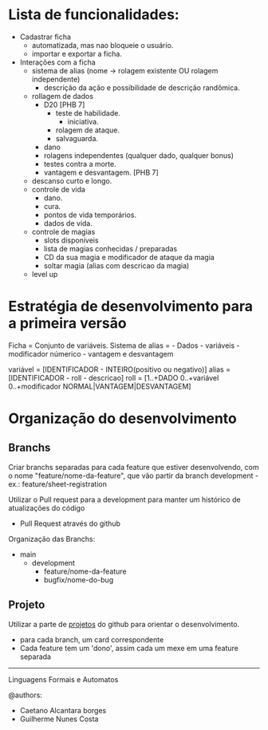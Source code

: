 # Lista de funcionalidades:

- Cadastrar ficha
  - automatizada, mas nao bloqueie o usuário.
  - importar e exportar a ficha.
- Interações com a ficha
  - sistema de alias (nome -> rolagem existente OU rolagem independente)
    - descrição da ação e possibilidade de descrição randômica.
  - rollagem de dados
    - D20 [PHB 7]
      - teste de habilidade.
      	- iniciativa.
      - rolagem de ataque.
      - salvaguarda.
    - dano
    - rolagens independentes (qualquer dado, qualquer bonus)
    - testes contra a morte.
    - vantagem e desvantagem. [PHB 7]
  - descanso curto e longo.
  - controle de vida
    - dano.
    - cura.
    - pontos de vida temporários.
    - dados de vida.
  - controle de magias
    - slots disponiveis
    - lista de magias conhecidas / preparadas
    - CD da sua magia e modificador de ataque da magia
    - soltar magia (alias com descricao da magia)
  - level up

# Estratégia de desenvolvimento para a primeira versão

Ficha = Conjunto de variáveis.
Sistema de alias =
	- Dados
	- variáveis
	- modificador númerico
	- vantagem e desvantagem

variável = [IDENTIFICADOR - INTEIRO(positivo ou negativo)]
alias = [IDENTIFICADOR - roll - descricao]
roll = [1..+DADO 0..+variável 0..+modificador NORMAL|VANTAGEM|DESVANTAGEM]



# Organização do desenvolvimento

## Branchs

Criar branchs separadas para cada feature que estiver desenvolvendo, com o nome "feature/nome-da-feature", que vão partir da branch development
	- ex.: feature/sheet-registration

Utilizar o Pull request para a development para manter um histórico de atualizações do código
- Pull Request através do github

Organização das Branchs:
- main
	- development
		- feature/nome-da-feature
		- bugfix/nome-do-bug

## Projeto

Utilizar a parte de [projetos](https://github.com/gnc-fun/dnd-sheet-core/projects) do github para orientar o desenvolvimento.
- para cada branch, um card correspondente
- Cada feature tem um 'dono', assim cada um mexe em uma feature separada


---
Linguagens Formais e Automatos


@authors:
- Caetano Alcantara borges
- Guilherme Nunes Costa
